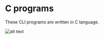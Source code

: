 # C programs
These CLI programs are written in C language.











![alt text](https://www.researchgate.net/publication/312530750/figure/fig4/AS:452259122290691@1484838385670/Nevilles-algorithm.png)
